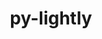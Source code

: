 ---
title: "py-lightly"
layout: cache
categories: [package, develop-2025-06-01]
meta: {"compilers": ["none"], "num_specs": 5, "num_specs_by_stack": {"ml-darwin-aarch64-mps": 1, "ml-linux-aarch64-cpu": 1, "ml-linux-aarch64-cuda": 1, "ml-linux-x86_64-cpu": 1, "ml-linux-x86_64-cuda": 1, "root": 5}, "oss": ["sequoia", "ubuntu24.04"], "platforms": ["darwin", "linux"], "stacks": ["ml-darwin-aarch64-mps", "ml-linux-aarch64-cpu", "ml-linux-aarch64-cuda", "ml-linux-x86_64-cpu", "ml-linux-x86_64-cuda", "root"], "targets": ["aarch64", "x86_64_v3"], "versions": ["1.5.11"]}
spec_details: [{"compiler": "none", "hash": "emhagorssbsoaxs2ucyuogpawkft3avh", "os": "sequoia", "platform": "darwin", "size": "-", "stacks": ["ml-darwin-aarch64-mps", "root"], "target": "aarch64", "variants": ["build_system=python_pip"], "versions": ["1.5.11"]}, {"compiler": "none", "hash": "hbn3vhprebcivmf45ji5sxxcckk42kei", "os": "ubuntu24.04", "platform": "linux", "size": "-", "stacks": ["ml-linux-x86_64-cuda", "root"], "target": "x86_64_v3", "variants": ["build_system=python_pip"], "versions": ["1.5.11"]}, {"compiler": "none", "hash": "hukc27yamnntaetstiyngbm4cclehpoo", "os": "ubuntu24.04", "platform": "linux", "size": "-", "stacks": ["ml-linux-aarch64-cuda", "root"], "target": "aarch64", "variants": ["build_system=python_pip"], "versions": ["1.5.11"]}, {"compiler": "none", "hash": "jzoepilk3qtzg5z5h4musthnakppel6w", "os": "ubuntu24.04", "platform": "linux", "size": "-", "stacks": ["ml-linux-x86_64-cpu", "root"], "target": "x86_64_v3", "variants": ["build_system=python_pip"], "versions": ["1.5.11"]}, {"compiler": "none", "hash": "upifgbqdei4ysnmu4fq5tt6fldcls6q7", "os": "ubuntu24.04", "platform": "linux", "size": "-", "stacks": ["ml-linux-aarch64-cpu", "root"], "target": "aarch64", "variants": ["build_system=python_pip"], "versions": ["1.5.11"]}]
---